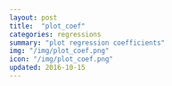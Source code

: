 ```yaml
---
layout: post
title:  "plot_coef"
categories: regressions
summary: "plot regression coefficients"
img: "/img/plot_coef.png"
icon: "/img/plot_coef.png"
updated: 2016-10-15
---
```


